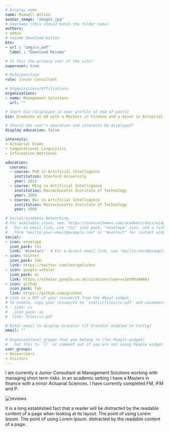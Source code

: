 ```yaml
---
# Display name
name: Maxwell Wilson
avatar_image: "image1.jpg"
# Username (this should match the folder name)
authors:
- admin
# resume download button
btn:
- url : "img/cv.pdf"
  label : "Download Resume"

# Is this the primary user of the site?
superuser: true

# Role/position
role: Junior Consultant

# Organizations/Affiliations
organizations:
- name: Management Solutions
  url: ""

# Short bio (displayed in user profile at end of posts)
bio: Graduate at UA with a Masters in Finance and a minor in Actuarial Science

# Should the user's education and interests be displayed?
display_education: false

interests:
- Actuarial Exams
- Computational Linguistics
- Information Retrieval

education:
  courses:
  - course: PhD in Artificial Intelligence
    institution: Stanford University
    year: 2012
  - course: MEng in Artificial Intelligence
    institution: Massachusetts Institute of Technology
    year: 2009
  - course: BSc in Artificial Intelligence
    institution: Massachusetts Institute of Technology
    year: 2008

# Social/academia Networking
# For available icons, see: https://sourcethemes.com/academic/docs/widgets/#icons
#   For an email link, use "fas" icon pack, "envelope" icon, and a link in the
#   form "mailto:your-email@example.com" or "#contact" for contact widget.
social:
- icon: envelope
  icon_pack: fas
  link: '#contact'  # For a direct email link, use "mailto:test@example.org".
- icon: twitter
  icon_pack: fab
  link: https://twitter.com/GeorgeCushen
- icon: google-scholar
  icon_pack: ai
  link: https://scholar.google.co.uk/citations?user=sIwtMXoAAAAJ
- icon: github
  icon_pack: fab
  link: https://github.com/gcushen
# Link to a PDF of your resume/CV from the About widget.
# To enable, copy your resume/CV to `static/files/cv.pdf` and uncomment the lines below.  
# - icon: cv
#   icon_pack: ai
#  link: files/cv.pdf

# Enter email to display Gravatar (if Gravatar enabled in Config)
email: ""
  
# Organizational groups that you belong to (for People widget)
#   Set this to `[]` or comment out if you are not using People widget.  
user_groups:
- Researchers
- Visitors
---
```


I am currently a Junior Consultant at Management Solutions working with managing short term risks. In an academic setting I have a Masters in finance with a minor Actuarial Sciences. I have currently completed FM, IFM and P.

![reviews](../../img/OIP.jpg)

It is a long established fact that a reader will be distracted by the readable content of a page when looking at its layout. The point of using Lorem Ipsum. The point of using Lorem Ipsum. distracted by the readable content of a page.
